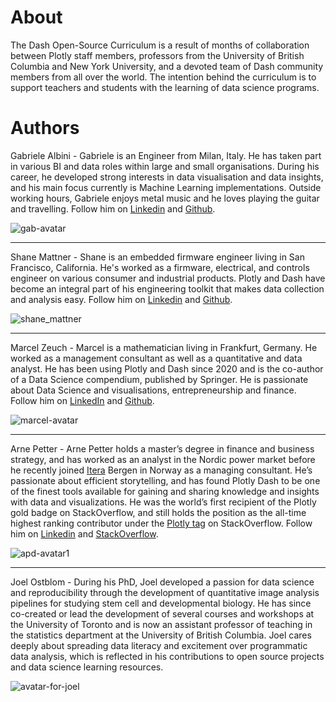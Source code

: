 # About
The Dash Open-Source Curriculum is a result of months of collaboration between Plotly staff members, professors from the University of British Columbia and New York University, and a devoted team of Dash community members from all over the world. The intention behind the curriculum is to support teachers and students with the learning of data science programs. 

# Authors

Gabriele Albini - 
Gabriele is an Engineer from Milan, Italy. He has taken part in various BI and data roles within large and small organisations. During his career, he developed strong interests in data visualisation and data insights, and his main focus currently is Machine Learning implementations. Outside working hours, Gabriele enjoys metal music and he loves playing the guitar and travelling. Follow him on [Linkedin](https://www.linkedin.com/in/gabriele-albini-85100549/) and [Github](https://github.com/gabri-al). 

![gab-avatar](./about_files/GA_Avatar.png)

***

Shane Mattner -
Shane is an embedded firmware engineer living in San Francisco, California. He's worked as a firmware, electrical, and controls engineer on various consumer and industrial products. Plotly and Dash have become an integral part of his engineering toolkit that makes data collection and analysis easy. Follow him on [Linkedin](https://www.linkedin.com/in/shane-mattner-071b7941/) and [Github](https://github.com/shanemmattner).

![shane_mattner](./about_files/shane_mattner.jpeg)

***

Marcel Zeuch - 
Marcel is a mathematician living in Frankfurt, Germany.  He worked as a management consultant as well as a quantitative and data analyst. He has been using Plotly and Dash since 2020 and is the co-author of a Data Science compendium, published by Springer. He is passionate about Data Science and visualisations, entrepreneurship and finance. Follow him on [LinkedIn](https://de.linkedin.com/in/marcel-zeuch) and [Github](https://github.com/MarcelZeuch).

![marcel-avatar](./about_files/marcel-bio1.png)

***

Arne Petter - 
Arne Petter holds a master’s degree in finance and business strategy, and has worked as an analyst in the Nordic power market before he recently joined [Itera](https://www.itera.com/) Bergen in Norway as a managing consultant. He’s passionate about efficient storytelling, and has found Plotly Dash to be one of the finest tools available for gaining and sharing knowledge and insights with data and visualizations. He was the world’s first recipient of the Plotly gold badge on StackOverflow, and still holds the position as the all-time highest ranking contributor under the [Plotly tag](https://stackoverflow.com/tags/plotly/topusers) on StackOverflow. Follow him on [Linkedin](https://www.linkedin.com/in/arne-petter-drageset-459b608/) and [StackOverflow](https://stackoverflow.com/users/3437787/vestland).

![apd-avatar1](./about_files/apd2-res.png)

***

Joel Ostblom - 
During his PhD, Joel developed a passion for data science and reproducibility through the development of quantitative image analysis pipelines for studying stem cell and developmental biology. He has since co-created or lead the development of several courses and workshops at the University of Toronto and is now an assistant professor of teaching in the statistics department at the University of British Columbia. Joel cares deeply about spreading data literacy and excitement over programmatic data analysis, which is reflected in his contributions to open source projects and data science learning resources.

![avatar-for-joel](./about_files/avatar-joel1.png)
